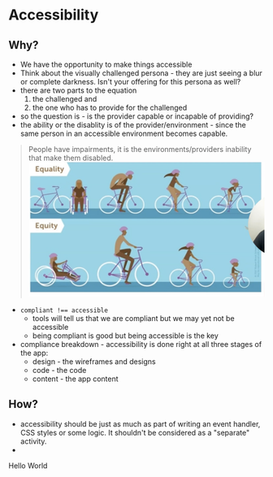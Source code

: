 # Accessibility

## Why?
- We have the opportunity to make things accessible
- Think about the visually challenged persona - they are just seeing a blur or complete darkness.  Isn't your offering for this persona as well?
- there are two parts to the equation 
    1. the challenged and 
    1. the one who has to provide for the challenged
- so the question is - is the provider capable or incapable of providing?
- the ability or the disablity is of the provider/environment - since the same person in an accessible environment becomes capable.
> People have impairments, it is the environments/providers inability that make them disabled.
![equity v/s equality](image.png)

- `compliant !== accessible` 
    - tools will tell us that we are compliant but we may yet not be accessible
    - being compliant is good but being accessible is the key
- compliance breakdown - accessibility is done right at all three stages of the app:
    - design - the wireframes and designs
    - code - the code
    - content - the app content

## How?
- accessibility should be just as much as part of writing an event handler, CSS styles or some logic.  It shouldn't be considered as a "separate" activity.
- 

Hello World
